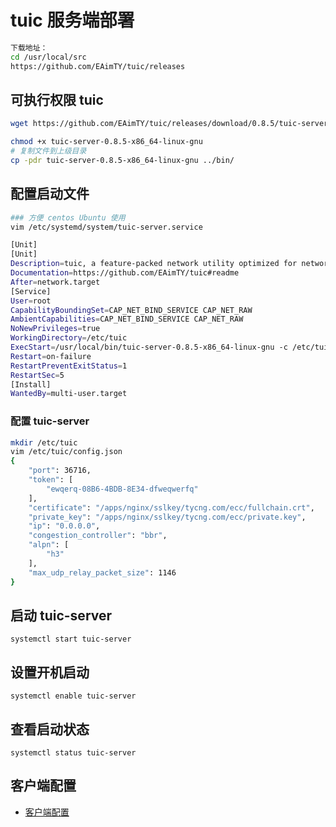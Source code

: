 # tuic 服务端部署

```bash
下载地址：
cd /usr/local/src
https://github.com/EAimTY/tuic/releases

```

## 可执行权限 tuic

```bash
wget https://github.com/EAimTY/tuic/releases/download/0.8.5/tuic-server-0.8.5-x86_64-linux-gnu

chmod +x tuic-server-0.8.5-x86_64-linux-gnu
# 复制文件到上级目录
cp -pdr tuic-server-0.8.5-x86_64-linux-gnu ../bin/
```

## 配置启动文件

```bash
### 方便 centos Ubuntu 使用
vim /etc/systemd/system/tuic-server.service

[Unit]
[Unit]
Description=tuic, a feature-packed network utility optimized for networks of poor quality
Documentation=https://github.com/EAimTY/tuic#readme
After=network.target
[Service]
User=root
CapabilityBoundingSet=CAP_NET_BIND_SERVICE CAP_NET_RAW
AmbientCapabilities=CAP_NET_BIND_SERVICE CAP_NET_RAW
NoNewPrivileges=true
WorkingDirectory=/etc/tuic
ExecStart=/usr/local/bin/tuic-server-0.8.5-x86_64-linux-gnu -c /etc/tuic/config.json
Restart=on-failure
RestartPreventExitStatus=1
RestartSec=5
[Install]
WantedBy=multi-user.target
```

### 配置 tuic-server

```bash
mkdir /etc/tuic
vim /etc/tuic/config.json
{
    "port": 36716,
    "token": [
        "ewqerq-08B6-4BDB-8E34-dfweqwerfq"
    ],
    "certificate": "/apps/nginx/sslkey/tycng.com/ecc/fullchain.crt",
    "private_key": "/apps/nginx/sslkey/tycng.com/ecc/private.key",
    "ip": "0.0.0.0",
    "congestion_controller": "bbr",
    "alpn": [
        "h3"
    ],
    "max_udp_relay_packet_size": 1146
}

```

## 启动 tuic-server

`systemctl start tuic-server`

## 设置开机启动

`systemctl enable tuic-server`

## 查看启动状态

`systemctl status tuic-server`

## 客户端配置

* [客户端配置](../clash.meta/README.md)
